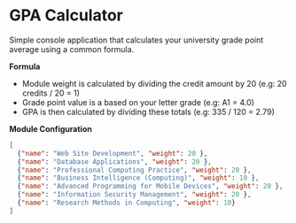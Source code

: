 # GPA Calculator

Simple console application that calculates your university grade point average using a common formula.

**Formula**
- Module weight is calculated by dividing the credit amount by 20 (e.g: 20 credits / 20 = 1)
- Grade point value is a based on your letter grade (e.g: A1 = 4.0)
- GPA is then calculated by dividing these totals (e.g: 335 / 120 = 2.79)

**Module Configuration**
```json
[
  {"name": "Web Site Development", "weight": 20 },
  {"name": "Database Applications", "weight": 20 },
  {"name": "Professional Computing Practice", "weight": 20 },
  {"name": "Business Intelligence (Computing)", "weight": 10 },
  {"name": "Advanced Programming for Mobile Devices", "weight": 20 },
  {"name": "Information Security Management", "weight": 20 },
  {"name": "Research Methods in Computing", "weight": 10}
]

```



